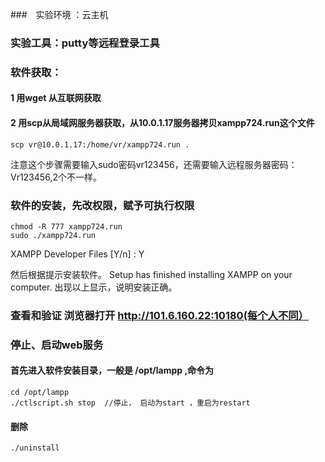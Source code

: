 ###　实验环境 ：云主机
### 实验工具：putty等远程登录工具
### 软件获取：
#### 1 用wget 从互联网获取
#### 2 用scp从局域网服务器获取，从10.0.1.17服务器拷贝xampp724.run这个文件
    scp vr@10.0.1.17:/home/vr/xampp724.run .   
  注意这个步骤需要输入sudo密码vr123456，还需要输入远程服务器密码：Vr123456,2个不一样。
### 软件的安装，先改权限，赋予可执行权限
    chmod -R 777 xampp724.run   
    sudo ./xampp724.run   

XAMPP Developer Files [Y/n] : Y

然后根据提示安装软件。
Setup has finished installing XAMPP on your computer.
出现以上显示，说明安装正确。
### 查看和验证    浏览器打开 http://101.6.160.22:10180(每个人不同） 
### 停止、启动web服务
#### 首先进入软件安装目录，一般是 /opt/lampp ,命令为
    cd /opt/lampp
    ./ctlscript.sh stop  //停止， 启动为start ，重启为restart 
#### 删除
    ./uninstall
